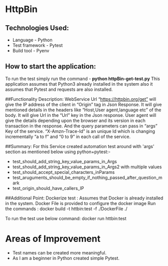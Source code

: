 # HttpBin

## Technologies Used:

* Language - Python
* Test framework - Pytest
* Build tool - Pyenv

## How to start the application:
To run the test simply run the command -   **python httpBin-get-test.py**
This application assumes that Python3 already installed in the system also it assumes that Pytest and requests are also installed.

##Functionality Description:
WebService Url “https://httpbin.org/get” will give the IP address of the client in “Origin” tag in Json Response.
It will give mentioned details in the headers like “Host,User agent,language etc” of the body.
It will give Url in the “Url” key  in the Json response.
User agent will give the details depending upon the browser and its version in each transaction in the response.
And the query parameters can pass in “args” Key of the service. 
“X-Amzn-Trace-Id” is an unique Id which is changing incrementally “a to f” and “0 to 9” in each call of the service.

##Summary: 
For this Service created automation test around 
with 'args' section as mentioned below using python+pytest:-
* test_should_add_string_key_value_params_in_Args
* test_should_add_string_key_value_params_in_Args2 with multiple values
* test_should_accept_special_characters_inParams
* test_aruguments_should_be_empty_if_nothing_passed_after_question_mark
* test_origin_should_have_callers_IP

##Additional Point:
Dockerize test : Assumes that Docker is already installed in the system.
Docker File is provided to configure the docker image 
Run the commands :
docker build -t httbin:test -f ./DockerFile ./

To run the test use below command:
docker run httbin:test

# Areas of Improvement
* Test names can be created more meaningful.
*  As I am a beginner in Python created simple Pytest.
